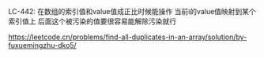 LC-442:
在数组的索引值和value值成正比时候能操作
当前i的value值映射到某个索引值上
后面这个被污染的值要很容易能解除污染就行

https://leetcode.cn/problems/find-all-duplicates-in-an-array/solution/by-fuxuemingzhu-dko5/